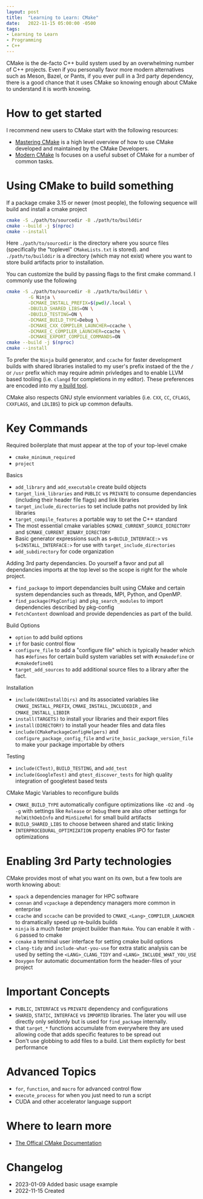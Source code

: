 ```yaml
---
layout: post
title:  "Learning to Learn: CMake"
date:   2022-11-15 05:00:00 -0500
tags: 
- Learning to Learn
- Programming
- C++
---
```


CMake is the de-facto C++ build system used by an overwhelming number of C++ projects.
Even if you personally favor more modern alternatives such as Meson, Bazel, or Pants, if you 
ever pull in a 3rd party dependency, there is a good chance that it uses CMake so
knowing enough about CMake to understand it is worth knowing.

# How to get started

I recommend new users to CMake start with the following resources:

+ [Mastering CMake](https://cmake.org/cmake/help/book/mastering-cmake/) is a high level overview of how to use CMake developed and maintained by the CMake Developers.
+ [Modern CMake](https://cliutils.gitlab.io/modern-cmake/) Is focuses on a useful subset of CMake for a number of common tasks.

# Using CMake to build something

If a package cmake 3.15 or newer (most people), the following sequence will build and install a cmake project

```bash
cmake -S ./path/to/sourcedir -B ./path/to/builddir
cmake --build -j $(nproc)
cmake --install
```

Here `./path/to/sourcedir` is the directory where you source files (specifically the "toplevel" `CMakeLists.txt` is stored).
and `./path/to/builddir` is a directory (which may not exist) where you want to store build artifacts prior to installation.

You can customize the build by passing flags to the first cmake command.  I commonly use the following

```bash
cmake -S ./path/to/sourcedir -B ./path/to/builddir \
        -G Ninja \
        -DCMAKE_INSTALL_PREFIX=$(pwd)/.local \
        -DBUILD_SHARED_LIBS=ON \
        -DBUILD_TESTING=ON \
        -DCMAKE_BUILD_TYPE=Debug \
        -DCMAKE_CXX_COMPILER_LAUNCHER=ccache \
        -DCMAKE_C_COMPILER_LAUNCHER=ccache \
        -DCMAKE_EXPORT_COMPILE_COMMANDS=ON
cmake --build -j $(nproc)
cmake --install
```

To prefer the `Ninja` build generator, and `ccache` for faster development builds with shared libraries
installed to my user's prefix instaed of the the `/` or `/usr` prefix which may require admin privledges
and to enable LLVM based tooliing (i.e. `clangd` for completions in my editor).  These preferences
are encoded into my [`m` build tool](https://github.com/robertu94/m).

CMake also respects GNU style envionment variables (i.e. `CXX`, `CC`, `CFLAGS`,
`CXXFLAGS`, and `LDLIBS`) to pick up common defaults.


# Key Commands

Required boilerplate that must appear at the top of your top-level cmake

+ `cmake_minimum_required`
+ `project`

Basics

+ `add_library` and `add_executable` create build objects
+ `target_link_libraries` and `PUBLIC` vs `PRIVATE` to consume dependancies (including their header file flags) and link libraries
+ `target_include_directories` to set include paths not provided by link libraries
+ `target_compile_features` a portable way to set the C++ standard
+ The most essential cmake variables `$CMAKE_CURRENT_SOURCE_DIRECTORY` and `$CMAKE_CURRENT_BINARY_DIRECTORY`
+ Basic generator expressions such as `$<BUILD_INTERFACE:>` vs `$<INSTALL_INTERFACE:>` for use with `target_include_directories`
+ `add_subdirectory` for code organization

Adding 3rd party dependancies.  Do yourself a favor and put all dependancies imports at the top level so the scope is right for the whole project.

+ `find_package` to import dependancies built using CMake and certain system dependancies such as threads, MPI, Python, and OpenMP.
+ `find_package(PkgConfig)` and `pkg_search_modules` to import dependencies described by pkg-config
+ `FetchContent` download and provide dependencies as part of the build.

Build Options

+ `option` to add build options
+ `if` for basic control flow
+ `configure_file` to add a "configure file" which is typically header which has `#defines` for certain build system variables set with `#cmakedefine` or `#cmakedefine01`
+ `target_add_sources` to add additional source files to a library after the fact.

Installation

+ `include(GNUInstallDirs)` and its associated variables like `CMAKE_INSTALL_PREFIX`, `CMAKE_INSTALL_INCLUDEDIR` , and `CMAKE_INSTALL_LIBDIR`
+ `install(TARGETS)` to install your libraries and their export files 
+ `install(DIRECTORY)` to install your header files and data files
+ `include(CMakePackageConfigHelpers)` and `configure_package_config_file` and `write_basic_package_version_file` to make your package importable by others

Testing

+ `include(CTest)`, `BUILD_TESTING`, and `add_test`
+ `include(GoogleTest)` and `gtest_discover_tests` for high quality integration of googletest based tests

CMake Magic Variables to reconfigure builds

+ `CMAKE_BUILD_TYPE` automatically configure optimizations like `-O2` and `-Og -g` with settings like `Release` or `Debug` there are also other settings for `RelWithDebInfo` and `MinSizeRel` for small build artifacts
+ `BUILD_SHARED_LIBS` to choose between shared and static linking
+ `INTERPROCEDURAL_OPTIMIZATION` property enables IPO for faster optimizations

# Enabling 3rd Party technologies

CMake provides most of what you want on its own, but a few tools are worth knowing about:

+ `spack` a dependencies manager for HPC software
+ `connan` and `vcpackage` a dependency managers more common in enterprise
+ `ccache` and `sccache` can be provided to `CMAKE_<Lang>_COMPILER_LAUNCHER` to dramatically speed up re-builds builds
+ `ninja` is a much faster project builder than `Make`.  You can enable it with `-G` passed to cmake
+ `ccmake` a terminal user interface for setting cmake build options
+ `clang-tidy` and `include-what-you-use` for extra static analysis can be used by setting the `<LANG>_CLANG_TIDY` and `<LANG>_INCLUDE_WHAT_YOU_USE`
+ `Doxygen` for automatic documentation form the header-files of your project

# Important Concepts

+ `PUBLIC`, `INTERFACE` vs `PRIVATE` dependency and configurations
+ `SHARED`, `STATIC`, `INTERFACE` vs `IMPORTED` libraries.  The later you will use directly only seldomly but is used for `find_package` internally.
+ that `target_*` functions accumulate from everywhere they are used allowing code that adds specific features to be spread out
+ Don't use globbing to add files to a build.  List them explictly for best performance


# Advanced Topics

+ `for`, `function`, and `macro` for advanced control flow
+ `execute_process` for when you just need to run a script
+ CUDA and other accelerator language support

# Where to learn more

+ [The Offical CMake Documentation](https://cmake.org/cmake/help/latest/index.html)

# Changelog

+ 2023-01-09 Added basic usage example
+ 2022-11-15 Created

